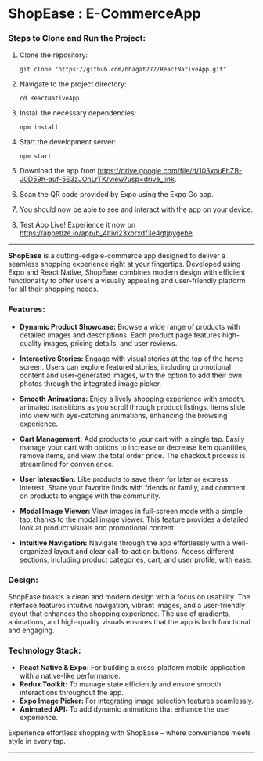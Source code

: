  
# ShopEase : E-CommerceApp

### Steps to Clone and Run the Project:

1. Clone the repository:
   ```terminal
   git clone "https://github.com/bhagat272/ReactNativeApp.git"
   ```

2. Navigate to the project directory:
   ```terminal
   cd ReactNativeApp
   ```

3. Install the necessary dependencies:
   ```terminal
   npm install
   ```

4. Start the development server:
   ```terminal
   npm start
   ```

5. Download the app from https://drive.google.com/file/d/103xouEhZB-J0D59h-auf-5E3zJOhLrTK/view?usp=drive_link.

6. Scan the QR code provided by Expo using the Expo Go app.

7. You should now be able to see and interact with the app on your device.
8. Test App Live!
Experience it now on https://appetize.io/app/b_4ltivi23xorxdf3e4gtjpygebe.



---  

**ShopEase** is a cutting-edge e-commerce app designed to deliver a seamless shopping experience right at your fingertips. Developed using Expo and React Native, ShopEase combines modern design with efficient functionality to offer users a visually appealing and user-friendly platform for all their shopping needs.

### **Features:**

- **Dynamic Product Showcase:** Browse a wide range of products with detailed images and descriptions. Each product page features high-quality images, pricing details, and user reviews.

- **Interactive Stories:** Engage with visual stories at the top of the home screen. Users can explore featured stories, including promotional content and user-generated images, with the option to add their own photos through the integrated image picker.

- **Smooth Animations:** Enjoy a lively shopping experience with smooth, animated transitions as you scroll through product listings. Items slide into view with eye-catching animations, enhancing the browsing experience.

- **Cart Management:** Add products to your cart with a single tap. Easily manage your cart with options to increase or decrease item quantities, remove items, and view the total order price. The checkout process is streamlined for convenience.

- **User Interaction:** Like products to save them for later or express interest. Share your favorite finds with friends or family, and comment on products to engage with the community.

- **Modal Image Viewer:** View images in full-screen mode with a simple tap, thanks to the modal image viewer. This feature provides a detailed look at product visuals and promotional content.

- **Intuitive Navigation:** Navigate through the app effortlessly with a well-organized layout and clear call-to-action buttons. Access different sections, including product categories, cart, and user profile, with ease.

### **Design:**

ShopEase boasts a clean and modern design with a focus on usability. The interface features intuitive navigation, vibrant images, and a user-friendly layout that enhances the shopping experience. The use of gradients, animations, and high-quality visuals ensures that the app is both functional and engaging.

### **Technology Stack:**

- **React Native & Expo:** For building a cross-platform mobile application with a native-like performance.
- **Redux Toolkit:** To manage state efficiently and ensure smooth interactions throughout the app.
- **Expo Image Picker:** For integrating image selection features seamlessly.
- **Animated API:** To add dynamic animations that enhance the user experience.

Experience effortless shopping with ShopEase – where convenience meets style in every tap.

---
